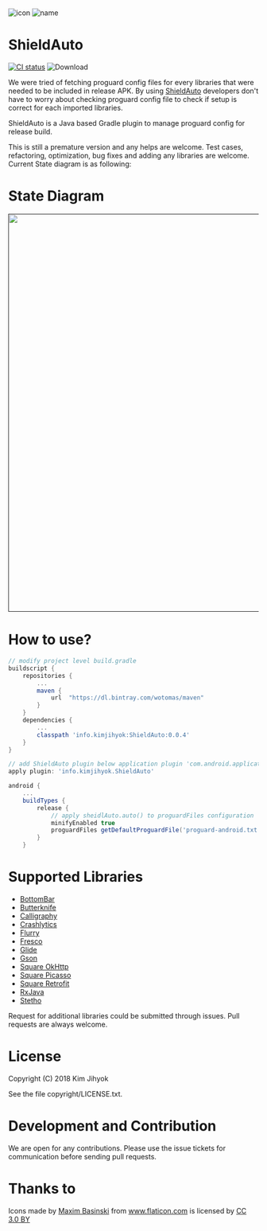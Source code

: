 # 
![icon](./autoshield.png) ![name](./name.png)

# ShieldAuto
[![CI status](https://img.shields.io/badge/start%20with-why%3F-brightgreen.svg?style=flat)](https://github.com/wotomas/ShieldAuto) ![Download](https://api.bintray.com/packages/wotomas/maven/ShieldAuto/images/download.svg)

We were tried of fetching proguard config files for every libraries that were needed to be included in release APK. By using [ShieldAuto](https://github.com/wotomas/ShieldAuto/) developers don't have to worry about checking proguard config file to check if setup is correct for each imported libraries.

ShieldAuto is a Java based Gradle plugin to manage proguard config for release build. 

This is still a premature version and any helps are welcome. Test cases, refactoring, optimization, bug fixes and adding any libraries are welcome. Current State diagram is as following: 

# State Diagram
[<img src="media/state_diagram" width="800" />]()

# How to use?
```gradle
// modify project level build.gradle
buildscript {
    repositories {
        ... 
        maven {
            url  "https://dl.bintray.com/wotomas/maven"
        }
    }
    dependencies {
        ...
        classpath 'info.kimjihyok:ShieldAuto:0.0.4'
    }
}
```

```gradle
// add ShieldAuto plugin below application plugin 'com.android.application' plugin
apply plugin: 'info.kimjihyok.ShieldAuto'

android {
    ...  
    buildTypes {
        release {
            // apply sheidlAuto.auto() to proguardFiles configuration
            minifyEnabled true
            proguardFiles getDefaultProguardFile('proguard-android.txt'), 'proguard-rules.pro', shieldAuto.auto()
        }
    }
```

# Supported Libraries
* [BottomBar](https://github.com/roughike/BottomBar/)
* [Butterknife](http://jakewharton.github.io/butterknife/)
* [Calligraphy](https://github.com/chrisjenx/Calligraphy/)
* [Crashlytics](http://try.crashlytics.com/sdk-android/)
* [Flurry](https://github.com/flurry/flurry-android-sdk/)
* [Fresco](https://github.com/facebook/fresco/)
* [Glide](https://github.com/bumptech/glide/)
* [Gson](https://code.google.com/p/google-gson/)
* [Square OkHttp](http://square.github.io/okhttp/)
* [Square Picasso](https://github.com/square/picasso)
* [Square Retrofit](http://square.github.io/retrofit/)
* [RxJava](https://github.com/ReactiveX/RxJava/wiki/The-RxJava-Android-Module)
* [Stetho](https://github.com/facebook/stetho/)

Request for additional libraries could be submitted through issues. Pull requests are always welcome.

# License
Copyright (C) 2018 Kim Jihyok

See the file copyright/LICENSE.txt.

# Development and Contribution
We are open for any contributions. Please use the issue tickets for communication before sending pull requests.

# Thanks to
<div>Icons made by <a href="https://www.flaticon.com/authors/maxim-basinski" title="Maxim Basinski">Maxim Basinski</a> from <a href="https://www.flaticon.com/" title="Flaticon">www.flaticon.com</a> is licensed by <a href="http://creativecommons.org/licenses/by/3.0/" title="Creative Commons BY 3.0" target="_blank">CC 3.0 BY</a></div>